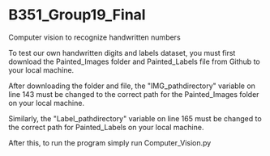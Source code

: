 # B351_Group19_Final
Computer vision to recognize handwritten numbers


To test our own handwritten digits and labels dataset, you must first download the Painted_Images folder and Painted_Labels file from Github to your local machine.

After downloading the folder and file, the "IMG_pathdirectory" variable on line 143 must be changed to the correct path for the Painted_Images folder on your local machine.

Similarly, the "Label_pathdirectory" variable on line 165 must be changed to the correct path for Painted_Labels on your local machine.


After this, to run the program simply run Computer_Vision.py
